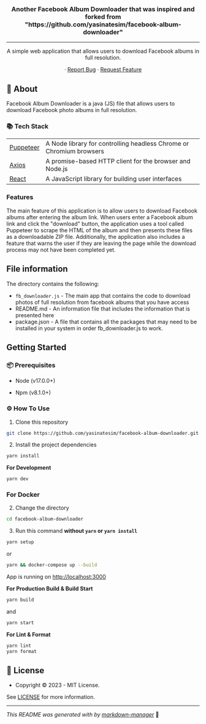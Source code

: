 <h3 align="center">
Another Facebook Album Downloader that was inspired and forked from </br> "https://github.com/yasinatesim/facebook-album-downloader" 
</h3>
<hr />

<p  align="center">A simple web application that allows users to download Facebook albums in full resolution.</p>
<p align="center">
  · <a href="https://github.com/estatistics/facebook-album-downloader/issues">Report Bug</a>
  · <a href="https://github.com/estatistics/facebook-album-downloader/issues">Request Feature</a>
</p>

## 📖 About

Facebook Album Downloader is a java (JS) file that allows users to download Facebook photo albums in full resolution. 

### 📚 Tech Stack

<table>
</tr>
  <tr>
  <td><a href="https://pptr.dev/">Puppeteer</a></td>
  <td>A Node library for controlling headless Chrome or Chromium browsers</td>
</tr>
<tr>
  <td><a href="https://axios-http.com/">Axios</a></td>
  <td>A promise-based HTTP client for the browser and Node.js</td>
</tr>
  <tr>
  <td><a href="https://reactjs.org/">React</a></td>
  <td>A JavaScript library for building user interfaces</td>
</tr>
</table>


### Features

The main feature of this application is to allow users to download Facebook albums after entering the album link. When users enter a Facebook album link and click the "download" button, the application uses a tool called Puppeteer to scrape the HTML of the album and then presents these files as a downloadable ZIP file. Additionally, the application also includes a feature that warns the user if they are leaving the page while the download process may not have been completed yet.

## File information

The directory contains the following:

- `fb_downloader.js` - The main app that contains the code to download photos of full resolution from facebook albums that you have access
- README.md - An information file that includes the information that is presented here
- package.json - A file that contains all the packages that may need to be installed in your system in order fb_downloader.js to work.

## Getting Started

### 📦 Prerequisites

- Node (v17.0.0+)

- Npm (v8.1.0+)

### ⚙️ How To Use

1.  Clone this repository

```bash
git clone https://github.com/yasinatesim/facebook-album-downloader.git
```

2. Install the project dependencies

```bash
yarn install
```

**For Development**

```bash
yarn dev
```

### For Docker

2. Change the directory

```bash
cd facebook-album-downloader
```

3. Run this command **without `yarn` or `yarn install`**

```bash
yarn setup
```

or

```bash
yarn && docker-compose up --build
```

App is running on [http://localhost:3000](http://localhost:3000)

**For Production Build &amp; Build Start**

```bash
yarn build
```

and

```bash
yarn start
```

**For Lint &amp; Format**

```bash
yarn lint
yarn format
```

## 🔑 License

- Copyright © 2023 - MIT License.

See [LICENSE](https://github.com/yasinatesim/facebook-album-downloader/blob/main/LICENSE) for more information.

---

_This README was generated with by [markdown-manager](https://github.com/yasinatesim/markdown-manager)_ 🥲
